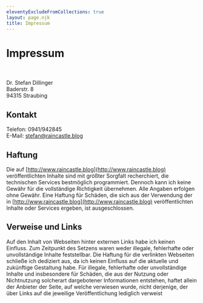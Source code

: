 ```yaml
---
eleventyExcludeFromCollections: true
layout: page.njk
title: Impressum
---
```


# Impressum<br/><br/>

Dr. Stefan Dillinger<br/>
Baderstr. 8<br/>
94315 Straubing<br/>

## Kontakt

Telefon: 0941/942845<br/>
E-Mail: [stefan@raincastle.blog](mailto:stefan@raincastle.blog)<br/>

## Haftung

Die auf [http://www.raincastle.blog](http://www.raincastle.blog) veröffentlichten Inhalte sind mit größter Sorgfalt recherchiert, die technischen Services bestmöglich programmiert. Dennoch kann ich keine Gewähr für die vollständige Richtigkeit übernehmen. Alle Angaben erfolgen ohne Gewähr. Eine Haftung für Schäden, die sich aus der Verwendung der in [http://www.raincastle.blog](http://www.raincastle.blog) veröffentlichten Inhalte oder Services ergeben, ist ausgeschlossen.

## Verweise und Links

Auf den Inhalt von Webseiten hinter externen Links habe ich keinen Einfluss. Zum Zeitpunkt des Setzens waren weder illegale, fehlerhafte oder unvollständige Inhalte feststellbar. Die Haftung für die verlinkten Webseiten schließe ich dediziert aus, da ich keinen Einfluss auf die aktuelle und zukünftige Gestaltung habe.
Für illegale, fehlerhafte oder unvollständige Inhalte und insbesondere für Schäden, die aus der Nutzung oder Nichtnutzung solcherart dargebotener Informationen entstehen, haftet allein der Anbieter der Seite, auf welche verwiesen wurde, nicht derjenige, der über Links auf die jeweilige Veröffentlichung lediglich verweist

